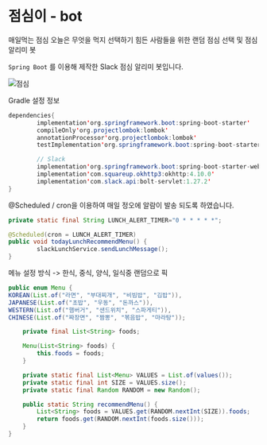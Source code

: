 # 점심이 - bot

매일먹는 점심 오늘은 무엇을 먹지 선택하기 힘든 사람들을 위한 랜덤 점심 선택 및 점심 알리미 봇

```Spring Boot```
를 이용해 제작한 Slack 점심 알리미 봇입니다.

![점심](lunch.png)

Gradle 설정 정보

```java
dependencies{
        implementation'org.springframework.boot:spring-boot-starter'
        compileOnly'org.projectlombok:lombok'
        annotationProcessor'org.projectlombok:lombok'
        testImplementation'org.springframework.boot:spring-boot-starter-test'

        // Slack
        implementation'org.springframework.boot:spring-boot-starter-web'
        implementation'com.squareup.okhttp3:okhttp:4.10.0'
        implementation'com.slack.api:bolt-servlet:1.27.2'
}
```

@Scheduled / cron을 이용하여 매일 정오에 알람이 발송 되도록 하였습니다.

```java
private static final String LUNCH_ALERT_TIMER="0 * * * * *";

@Scheduled(cron = LUNCH_ALERT_TIMER)
public void todayLunchRecommendMenu() {
        slackLunchService.sendLunchMessage();
}
```

메뉴 설정 방식 -> 한식, 중식, 양식, 일식중 랜덤으로 픽 
```java
public enum Menu {
KOREAN(List.of("라면", "부대찌개", "비빔밥", "김밥")),
JAPANESE(List.of("초밥", "우동", "돈까스")),
WESTERN(List.of("햄버거", "샌드위치", "스파게티")),
CHINESE(List.of("짜장면", "짬뽕", "볶음밥", "마라탕"));

    private final List<String> foods;

    Menu(List<String> foods) {
        this.foods = foods;
    }

    private static final List<Menu> VALUES = List.of(values());
    private static final int SIZE = VALUES.size();
    private static final Random RANDOM = new Random();

    public static String recommendMenu() {
        List<String> foods = VALUES.get(RANDOM.nextInt(SIZE)).foods;
        return foods.get(RANDOM.nextInt(foods.size()));
    }
}
```